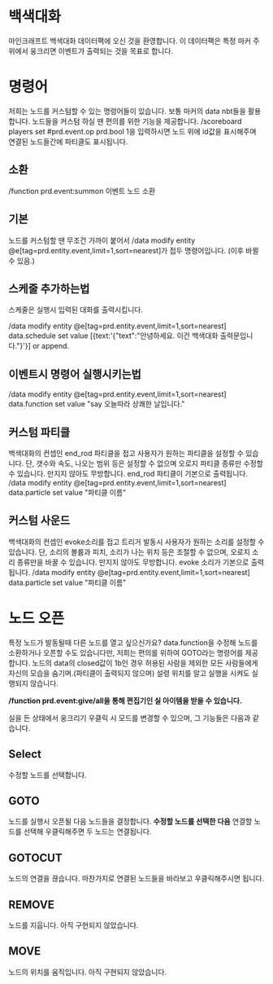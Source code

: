 # 백색대화
마인크래프트 백색대화 데이터팩에 오신 것을 환영합니다.
이 데이터팩은 특정 마커 주위에서 웅크리면 이벤트가 출력되는 것을 목표로 합니다.


# 명령어
저희는 노드를 커스텀할 수 있는 명령어들이 있습니다.
보통 마커의 data nbt들을 활용합니다.
노드들을 커스텀 하실 땐 편의를 위한 기능을 제공합니다.
/scoreboard players set #prd.event.op prd.bool 1을 입력하시면 노드 위에 id값을 표시해주며 연결된 노드들간에 파티클도 표시됩니다.

## 소환
/function prd.event:summon
이벤트 노드 소환

## 기본
노드를 커스텀할 땐 무조건 가까이 붙어서 /data modify entity @e[tag=prd.entity.event,limit=1,sort=nearest]가 접두 명령어입니다.
(이후 바뀔 수 있음.)

## 스케줄 추가하는법
스케줄은 실행시 입력된 대화를 출력시킵니다.

/data modify entity @e[tag=prd.entity.event,limit=1,sort=nearest] data.schedule set value [{text:'{"text":"안녕하세요. 이건 백색대화 출력문입니다."}'}]
or
append.

## 이벤트시 명령어 실행시키는법
/data modify entity @e[tag=prd.entity.event,limit=1,sort=nearest] data.function set value "say 오늘따라 상쾌한 날입니다."

## 커스텀 파티클
백색대화의 컨셉인 end_rod 파티클을 접고 사용자가 원하는 파티클을 설정할 수 있습니다.
단, 갯수와 속도, 나오는 범위 등은 설정할 수 없으며 오로지 파티클 종류만 수정할 수 있습니다.
만지지 않아도 무방합니다. end_rod 파티클이 기본으로 출력됩니다.
/data modify entity @e[tag=prd.entity.event,limit=1,sort=nearest] data.particle set value "파티클 이름"


## 커스텀 사운드
백색대화의 컨셉인 evoke소리를 접고 트리거 발동시 사용자가 원하는 소리를 설정할 수 있습니다.
단, 소리의 볼륨과 피치, 소리가 나는 위치 등은 조절할 수 없으며, 오로지 소리 종류만을 바꿀 수 있습니다.
만지지 않아도 무방합니다. evoke 소리가 기본으로 출력됩니다.
/data modify entity @e[tag=prd.entity.event,limit=1,sort=nearest] data.particle set value "파티클 이름"

# 노드 오픈
특정 노드가 발동될때 다른 노드를 열고 싶으신가요?
data.function을 수정해 노드를 소환하거나 오픈할 수도 있습니다만, 저희는 편의를 위하여 GOTO라는 명령어를 제공합니다.
노드의 data의 closed값이 1b인 경우 허용된 사람을 제외한 모든 사람들에게 자신의 모습을 숨기며.(파티클이 출력되지 않으며) 설령 위치를 알고 실행을 시켜도 실행되지 않습니다.

**/function prd.event:give/all을 통해 편집기인 실 아이템을 받을 수 있습니다.**

실을 든 상태에서 웅크리기 우클릭 시 모드를 변경할 수 있으며, 그 기능들은 다음과 같습니다.

## Select
수정할 노드를 선택합니다. 
## GOTO
노드를 실행시 오픈될 다음 노드들을 결정합니다.
**수정할 노드를 선택한 다음** 연결할 노드를 선택해 우클릭해주면 두 노드는 연결됩니다.

## GOTOCUT
노드의 연결을 끊습니다. 마찬가지로 연결된 노드들을 바라보고 우클릭해주시면 됩니다.

## REMOVE
노드를 지웁니다. 아직 구현되지 않았습니다.

## MOVE

노드의 위치를 움직입니다. 아직 구현되지 않았습니다.
